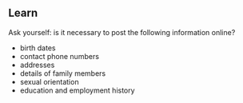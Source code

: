 ## Learn
Ask yourself: is it necessary to post the following information online?
 - birth dates
 - contact phone numbers
 - addresses
 - details of family members
 - sexual orientation
 - education and employment history
